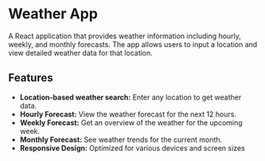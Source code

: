 # Weather App

A React application that provides weather information including hourly, weekly, and monthly forecasts. The app allows users to input a location and view detailed weather data for that location.

## Features

- **Location-based weather search:** Enter any location to get weather data.
- **Hourly Forecast:** View the weather forecast for the next 12 hours.
- **Weekly Forecast:** Get an overview of the weather for the upcoming week.
- **Monthly Forecast:** See weather trends for the current month.
- **Responsive Design:** Optimized for various devices and screen sizes
